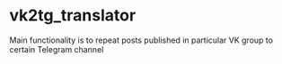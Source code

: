 # vk2tg_translator
Main functionality is to repeat posts published in particular VK group to certain Telegram channel
